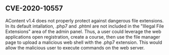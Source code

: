 ## CVE-2020-10557

AContent v1.4 does not properly protect against dangerous file extensions. In its default intallation, .php7 and .phtml are not included in the "Illegal File Extensions" area of the admin panel. Thus, a user could leverage the web applications open registration, create a course, then use the file manager page to upload a malicious web shell with the .php7 extension. This would allow the malicious user to execute commands on the web server.
